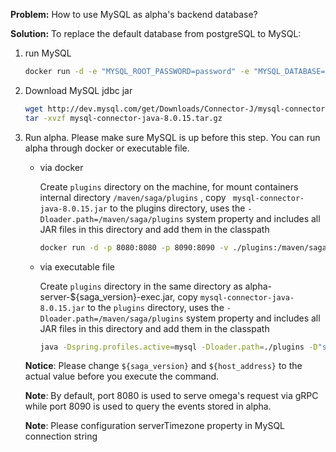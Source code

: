 **Problem:** How to use MySQL as alpha's backend database?

**Solution:** To replace the default database from postgreSQL to MySQL:
1. run MySQL
   ```bash
   docker run -d -e "MYSQL_ROOT_PASSWORD=password" -e "MYSQL_DATABASE=saga" -e "MYSQL_USER=saga" -e "MYSQL_PASSWORD=password" -p 3306:3306 mysql/mysql-server:5.7
   ```

2. Download MySQL jdbc jar

   ```bash
   wget http://dev.mysql.com/get/Downloads/Connector-J/mysql-connector-java-8.0.15.tar.gz 
   tar -xvzf mysql-connector-java-8.0.15.tar.gz
   ```

3. Run alpha. Please make sure MySQL is up before this step. You can run alpha through docker or executable file.

   * via docker

      Create `plugins`  directory on the machine, for mount containers internal directory `/maven/saga/plugins` , copy ` mysql-connector-java-8.0.15.jar` to the plugins directory,  uses the `-Dloader.path=/maven/saga/plugins` system property and includes all JAR files in this directory and add them in the classpath 

      ```bash
      docker run -d -p 8080:8080 -p 8090:8090 -v ./plugins:/maven/saga/plugins -e "JAVA_OPTS=-Dspring.profiles.active=mysql -Dloader.path=/maven/saga/plugins -Dspring.datasource.url=jdbc:mysql://${host_address}:3306/saga?useSSL=false" alpha-server:${saga_version}
      ```

   * via executable file

      Create `plugins`  directory in the same directory as alpha-server-${saga_version}-exec.jar, copy `mysql-connector-java-8.0.15.jar` to the `plugins` directory, uses the `-Dloader.path=/maven/saga/plugins` system property and includes all JAR files in this directory and add them in the classpath 

      ```bash
      java -Dspring.profiles.active=mysql -Dloader.path=./plugins -D"spring.datasource.url=jdbc:mysql://${host_address}:3306/saga?useSSL=false" -jar alpha-server-${saga_version}-exec.jar
      ```

   **Notice**: Please change `${saga_version}` and `${host_address}` to the actual value before you execute the command.


   **Note**: By default, port 8080 is used to serve omega's request via gRPC while port 8090 is used to query the events stored in alpha.


   **Note**: Please configuration serverTimezone property in MySQL connection string
